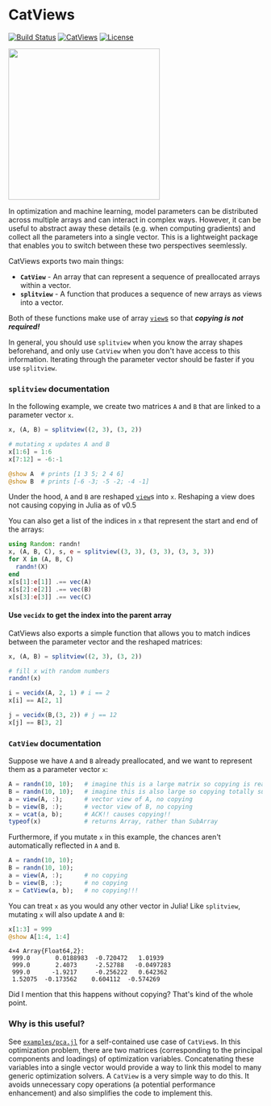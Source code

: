 # CatViews

[![Build Status](https://travis-ci.org/ahwillia/CatViews.jl.svg?branch=master)](https://travis-ci.org/ahwillia/CatViews.jl)
[![CatViews](http://pkg.julialang.org/badges/CatViews_0.6.svg)](http://pkg.julialang.org/?pkg=CatViews)
[![License](http://img.shields.io/badge/license-MIT-brightgreen.svg?style=flat)](LICENSE.md)

<img src="http://i.imgur.com/OHtZ2HZ.jpg" width="300px">

In optimization and machine learning, model parameters can be distributed across multiple arrays and can interact in complex ways.
However, it can be useful to abstract away these details (e.g. when computing gradients) and collect all the parameters into a single vector.
This is a lightweight package that enables you to switch between these two perspectives seemlessly.

CatViews exports two main things:

* **`CatView`** - An array that can represent a sequence of preallocated arrays within a vector. 
* **`splitview`** - A function that produces a sequence of new arrays as views into a vector.

Both of these functions make use of array [`view`s](http://docs.julialang.org/en/latest/stdlib/arrays/?highlight=view#Base.view) so that ***copying is not required!***

In general, you should use `splitview` when you know the array shapes beforehand, and only use `CatView` when you don't have access to this information. Iterating through the parameter vector should be faster if you use `splitview`.

### `splitview` documentation

In the following example, we create two matrices `A` and `B` that are linked to a parameter vector `x`.

```julia
x, (A, B) = splitview((2, 3), (3, 2))

# mutating x updates A and B
x[1:6] = 1:6
x[7:12] = -6:-1

@show A  # prints [1 3 5; 2 4 6]
@show B  # prints [-6 -3; -5 -2; -4 -1]
```

Under the hood, `A` and `B` are reshaped [`view`](http://docs.julialang.org/en/latest/stdlib/arrays/?highlight=view#Base.view)s into `x`.
Reshaping a view does not causing copying in Julia as of v0.5

You can also get a list of the indices in `x` that represent the start and end of the arrays:

```julia
using Random: randn!
x, (A, B, C), s, e = splitview((3, 3), (3, 3), (3, 3, 3))
for X in (A, B, C)
  randn!(X)
end
x[s[1]:e[1]] .== vec(A)
x[s[2]:e[2]] .== vec(B)
x[s[3]:e[3]] .== vec(C)
```

#### Use `vecidx` to get the index into the parent array

CatViews also exports a simple function that allows you to match indices between the parameter vector and the reshaped matrices:

```julia
x, (A, B) = splitview((2, 3), (3, 2))

# fill x with random numbers
randn!(x)

i = vecidx(A, 2, 1) # i == 2
x[i] == A[2, 1]

j = vecidx(B,(3, 2)) # j == 12
x[j] == B[3, 2]
```


### `CatView` documentation

Suppose we have `A` and `B` already preallocated, and we want to represent them as a parameter vector `x`:

```julia
A = randn(10, 10);   # imagine this is a large matrix so copying is really undesirable
B = randn(10, 10);   # imagine this is also large so copying totally sucks
a = view(A, :);      # vector view of A, no copying
b = view(B, :);      # vector view of B, no copying
x = vcat(a, b);      # ACK!! causes copying!!
typeof(x)            # returns Array, rather than SubArray
```

Furthermore, if you mutate `x` in this example, the chances aren't automatically reflected in `A` and `B`.

```julia
A = randn(10, 10);
B = randn(10, 10);
a = view(A, :);      # no copying
b = view(B, :);      # no copying
x = CatView(a, b);   # no copying!!!
```

You can treat `x` as you would any other vector in Julia! Like `splitview`, mutating `x` will also update `A` and `B`:

```julia
x[1:3] = 999
@show A[1:4, 1:4]
```

```
4×4 Array{Float64,2}:
 999.0       0.0188983  -0.720472   1.01939  
 999.0       2.4073     -2.52788   -0.0497283
 999.0      -1.9217     -0.256222   0.642362 
 1.52075  -0.173562    0.604112  -0.574269 
```

Did I mention that this happens without copying? That's kind of the whole point.

### Why is this useful?

See [`examples/pca.jl`](https://github.com/ahwillia/CatViews.jl/blob/master/examples/pca.jl) for a self-contained use case of `CatView`s. In this optimization problem, there are two matrices (corresponding to the principal components and loadings) of optimization variables. Concatenating these variables into a single vector would provide a way to link this model to many generic optimization solvers. A `CatView` is a very simple way to do this. It avoids unnecessary copy operations (a potential performance enhancement) and also simplifies the code to implement this.

